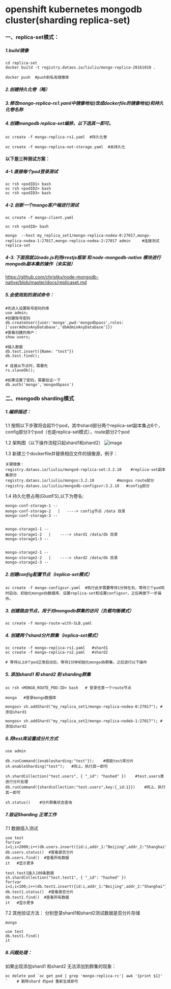 # openshift kubernetes mongodb cluster(sharding replica-set)

### 一、replica-set模式：
##### 1.build镜像
```
cd replica-set
docker build -t registry.dataos.io/liuliu/mongo-replica-20161010 .

docker push  #push到私有镜像库
```
 
##### 2.创建持久化卷（略）

##### 3.修改mongo-replica-rs1.yaml中镜像地址(改成dockerfile的镜像地址)和持久化卷名称

##### 4.创建mongodb replica-set编排，以下选其一即可。

```
oc create -f mongo-replica-rs1.yaml  #持久化卷

oc create -f mongo-replica-not-storage.yaml  #未持久化
```
#### 以下是三种测试方案：

##### 4-1.直接每个pod登录测试
```
oc rsh <podID1> bash
oc rsh <podID2> bash
oc rsh <podID3> bash
```

##### 4-2.创新一个mongo客户端进行测试
```
oc create -f mongo-client.yaml

oc rsh <podID> bash

mongo  --host my_replica_set1/mongo-replica-nodea-0:27017,mongo-replica-nodea-1:27017,mongo-replica-nodea-2:27017 admin     #连接测试replica-set
```

##### 4-3. 下面我就以node.js利用rrestjs框架 和 node-mongodb-native 模块进行mongodb副本集的操作（未实验）

https://github.com/christkv/node-mongodb-native/blob/master/docs/replicaset.md


##### 5.会使用到的测试命令：

```
#先进入设置账号密码的库
use admin;
#创建账号密码
db.createUser({user:'mongo',pwd:'mongodbpass',roles:['userAdminAnyDatabase','dbAdminAnyDatabase']})
#查看创建的用户：
show users;

#插入数据
db.test.insert({Name: "test"})
db.test.find();

# 连接从节点时，需要先
rs.slaveOk();

#如果设置了密码，需要验证一下
db.auth('mongo','mongodbpass')

```

### 二、mongodb sharding模式
##### 1.编排描述：
1.1 按照以下步骤将会起11个pod，其中shard部分两个replica-set副本集占6个，config部分3个pod（也是replica-set模式），route部分2个pod

1.2 架构图（以下操作流程只起shard1和shard2）
![image](https://github.com/asiainfoLDP/mongodb-cluster/blob/master/mongodb-sharding图示.png)

1.3 新建三个dockerfile并替换相应文件的镜像源，例子：

```
关键镜像：
registry.dataos.io/liuliu/mongod-replica-set:3.2.10    #replica-set副本集部分
registry.dataos.io/liuliu/mongos:3.2.10          #mongos route部分
registry.dataos.io/liuliu/mongodb-configsvr:3.2.10   #config部分

```

1.4 持久化卷占用(GlustFS),以下为卷名:

```
mongo-conf-storage-1 --    
mongo-conf-storage-2   |   ----> config节点 /data 目录            
mongo-conf-storage-3 --


mongo-storage1-1 --       
mongo-storage1-2   |    ----> shard1 /data/db 目录
mongo-storage1-3 --


mongo-storage2-1 --       
mongo-storage2-2   |    ----> shard2 /data/db 目录  
mongo-storage2-3 --
```

##### 2.创建config配置节点（replica-set模式）

```
oc create -f mongo-configsvr.yaml  #执行此步需要等待1分钟左右，等待三个pod同时启动、初始化mongodb数据库、设置replica-set和设置configsvr，之后再做下一步操作。
```

##### 3. 创建路由节点，用于对mongodb群集的访问（负载均衡模式）

```
oc create -f mongo-route-with-SLB.yaml 
```
##### 4. 创建两个shard分片群集（replica-set模式）
```
oc create -f mongo-replica-rs1.yaml   #shard1
oc create -f mongo-replica-rs2.yaml   #shard2

# 等待以上6个pod正常启动后，等待1分钟初始化mongodb群集，之后进行以下操作
```

##### 5. 添加shard1 和 shard2 到 sharding群集
```
oc rsh <MONGO_ROUTE_POD:ID> bash   # 登录任意一个route节点

mongo   #登录mongo数据库

mongos> sh.addShard("my_replica_set1/mongo-replica-nodea-0:27017"); #添加shard1

mongos> sh.addShard("my_replica_set2/mongo-replica-nodeb-1:27017"); #添加shard2

```

##### 6.将test库设置成分片方式

```
use admin

db.runCommand({enablesharding:"test"});    #使能test库分片
sh.enableSharding("test");   #同上，执行其一即可

sh.shardCollection("test.users", { "_id": "hashed" })    #test.users表进行分片处理
db.runCommand({shardcollection:"test.users",key:{_id:1}})    #同上，执行其一即可

sh.status()    #分片群集状态查询

```

##### 7.验证Sharding 正常工作

7.1 数据插入测试

```
use test
for(var i=1;i<2000;i++)db.users.insert({id:i,addr_1:"Beijing",addr_2:"Shanghai"});
db.users.status()  #查看是否分片
db.users.find()  #查看所有数据
it   #显示更多

test.test1插入100条数据
sh.shardCollection("test.test1", { "_id": "hashed" })
for(var i=1;i<100;i++)db.test1.insert({id:i,addr_1:"Beijing",addr_2:"Shanghai"});
db.test1.status()  #查看是否分片
db.test1.find()  #查看所有数据
it   #显示更多

```

7.2 其他验证方法：
分别登录shard1和shard2测试数据是否分片存储
```
mongo

use test
db.test1.find() 
it
```

##### 8.问题处理：
如果出现添加shard1 和shard2 无法添加到群集的现象：
```
oc delete pod `oc get pod | grep 'mongo-replica-rc'| awk '{print $1}' `    # 删除shard 的pod 重新生成即可


